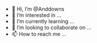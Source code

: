 - 👋 Hi, I’m @Anddowns
- 👀 I’m interested in ...
- 🌱 I’m currently learning ...
- 💞️ I’m looking to collaborate on ...
- 📫 How to reach me ...

<!---
Anddowns/Anddowns is a ✨ special ✨ repository because its `README.md` (this file) appears on your GitHub profile.
You can click the Preview link to take a look at your changes.
--->

